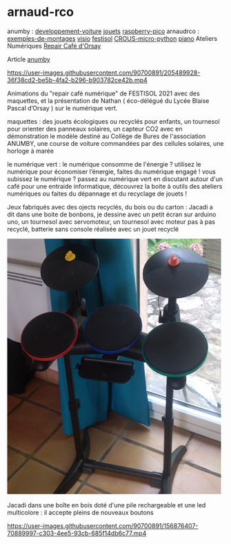 # arnaud-rco

anumby : [developpement-voiture](https://github.com/anumby-source/developpement-voiture/wiki) [jouets](https://github.com/anumby-source/jouets/wiki) [raspberry-pico](https://github.com/anumby-source/raspberry-pico/wiki) arnaudrco : [exemples-de-montages](https://github.com/arnaudrco/exemples/wiki) [visio](https://github.com/arnaudrco/visio/wiki) [festisol](https://github.com/arnaudrco/festisol/wiki) [CROUS-micro-python](https://github.com/arnaudrco/CROUS-micro-python/wiki) [piano](https://github.com/arnaudrco/piano-pour-adulte-debutant/wiki) Ateliers Numériques [Repair Café d'Orsay](https://www.repaircafe-orsay.org/category/blog/ateliers-numeriques-blog/) 

Article [anumby](https://www.anumby.org/anumby-prepare-festisol-2022/)


https://user-images.githubusercontent.com/90700891/205489928-36f38cd2-be5b-4fa2-b296-b903782ce42b.mp4


Animations du  "repair café numérique" de FESTISOL 2021 avec des maquettes, et la présentation de Nathan ( éco-délégué du Lycée Blaise Pascal d’Orsay ) sur le numérique vert. 

maquettes : des jouets écologiques ou recyclés pour enfants, un tournesol pour orienter des panneaux solaires, un capteur CO2 avec en démonstration le modèle destiné au Collège de Bures de l'association ANUMBY, une course de voiture commandées par des cellules solaires, une horloge à marée

le numérique vert : le numérique consomme de l'énergie ? utilisez le numérique pour économiser l’énergie, faites du numérique engagé ! vous subissez le numérique ? passez au numérique vert en discutant autour d'un café pour une entraide informatique, découvrez la boite à outils des ateliers numériques ou faites du dépannage et du recyclage de jouets !

Jeux fabriqués avec des ojects recyclés, du bois ou du carton : Jacadi a dit dans une boite de bonbons, je dessine avec un petit écran  sur arduino uno, un tournesol avec servomoteur, un tournesol avec moteur pas à pas recyclé, batterie sans console réalisée avec un jouet recyclé

![cymbale](https://github.com/arnaudrco/arnaud-rco/blob/main/cymbale.PNG)

Jacadi dans une boîte en bois doté d'une pile rechargeable et une led multicolore : il accepte pleins de nouveaux boutons


https://user-images.githubusercontent.com/90700891/156876407-70889997-c303-4ee5-93cb-685f14db6c77.mp4


